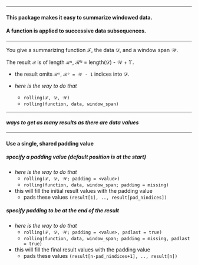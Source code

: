----

#### This package makes it easy to summarize windowed data.

#### A function is applied to successive data subsequences.

----

You give a summarizing function ℱ, the data 𝒟, and a window span 𝒲.  

The result `ℛ` is of length `ℛᴺ`, ℛᴺ = length(𝒟) - 𝒲 + 1`.
- the result omits `ℛᴼ`, `ℛᴼ = 𝒲 - 1` indices into 𝒟.

- _here is the way to do that_
  - `rolling(ℱ, 𝒟, 𝒲)`
  - `rolling(function, data, window_span)`

----

#### _ways to get as many results as there are data values_

----

#### Use a single, shared padding value

##### specify a padding value (default position is at the start)

- _here is the way to do that_
  - `rolling(ℱ, 𝒟, 𝒲; padding = <value>)`
  - `rolling(function, data, window_span; padding = missing)`
- this will fill the initial result values with the padding value
  - pads these values `(result[1], .., result[pad_nindices])`

##### specify padding to be at the end of the result

- _here is the way to do that_
  - `rolling(ℱ, 𝒟, 𝒲; padding = <value>, padlast = true)`
  - `rolling(function, data, window_span; padding = missing, padlast = true)`
- this will fill the final result values with the padding value
  - pads these values `(result[n-pad_nindices+1], .., result[n])`
